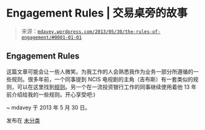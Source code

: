 <!--yml

分类：未分类

日期：2024-05-18 06:24:43

-->

# Engagement Rules | 交易桌旁的故事

> 来源：[`mdavey.wordpress.com/2013/05/30/the-rules-of-engagement/#0001-01-01`](https://mdavey.wordpress.com/2013/05/30/the-rules-of-engagement/#0001-01-01)

## Engagement Rules

这篇文章可能会让一些人微笑。为我工作的人会熟悉我作为业务一部分所遵循的一些规则。很多年前，一个同事提到 NCIS 电视剧的主角（吉布斯）有一套类似的规则，可以在这里找到[规则](http://ncis.wikia.com/wiki/Leroy_Jethro_Gibbs/Rules)。另一个在一流投资银行工作的同事继续使用着他 13 年前介绍给我的一些规则。开心享受吧:)

~ mdavey 于 2013 年 5 月 30 日。

发布在 [未分类](https://mdavey.wordpress.com/category/uncategorized/)
